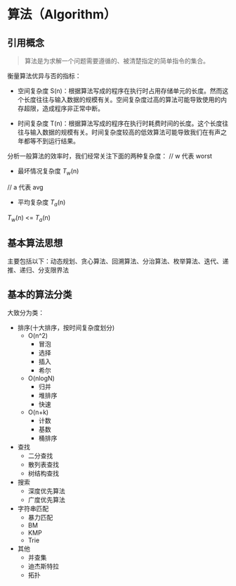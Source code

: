 # 算法（Algorithm）

## 引用概念
> 算法是为求解一个问题需要遵循的、被清楚指定的简单指令的集合。

衡量算法优异与否的指标：
* 空间复杂度 S(n)：根据算法写成的程序在执行时占用存储单元的长度。然而这个长度往往与输入数据的规模有关。空间复杂度过高的算法可能导致使用的内存超限，造成程序非正常中断。

* 时间复杂度 T(n)：根据算法写成的程序在执行时耗费时间的长度。这个长度往往与输入数据的规模有关。时间复杂度较高的低效算法可能导致我们在有声之年都等不到运行结果。

分析一般算法的效率时，我们经常关注下面的两种复杂度：
// w 代表 worst
* 最坏情况复杂度 $T_w$(n)

// a 代表 avg
* 平均复杂度 $T_a$(n)

$T_w$(n) <= $T_a$(n)

## 基本算法思想
主要包括以下：动态规划、贪心算法、回溯算法、分治算法、枚举算法、迭代、递推、递归、分支限界法

## 基本的算法分类
大致分为类：
* 排序(十大排序，按时间复杂度划分)
    * O(n^2)
        * 冒泡
        * 选择
        * 插入
        * 希尔
    * O(nlogN)
        * 归并
        * 堆排序
        * 快速
    * O(n+k) 
        * 计数
        * 基数
        * 桶排序
* 查找
    * 二分查找
    * 散列表查找
    * 树结构查找
* 搜索
    * 深度优先算法
    * 广度优先算法
* 字符串匹配
    * 暴力匹配
    * BM
    * KMP
    * Trie
* 其他
    * 并查集
    * 迪杰斯特拉
    * 拓扑